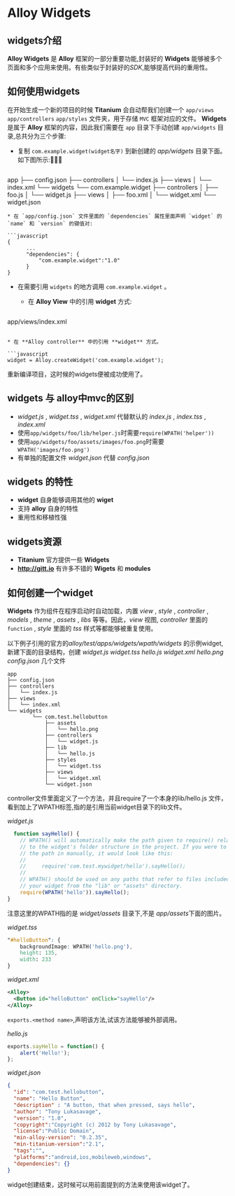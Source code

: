 # Alloy Widgets 


## widgets介绍


 **Alloy Widgets** 是 **Alloy** 框架的一部分重要功能,封装好的 **Widgets** 能够被多个页面和多个应用来使用。有些类似于封装好的*SDK*,能够提高代码的重用性。


## 如何使用widgets

在开始生成一个新的项目的时候 **Titanium** 会自动帮我们创建一个 `app/views` `app/controllers` `app/styles` 文件夹，用于存储 `MVC` 框架对应的文件。 **Widgets** 是属于 **Alloy** 框架的内容，因此我们需要在 `app` 目录下手动创建 `app/widgets` 目录,总共分为三个步骤:

* 复制 `com.example.widget(widget名字)` 到新创建的 *app/widgets* 目录下面。如下图所示:
    
  ```
app
├── config.json
├── controllers
│   └── index.js
├── views
│   └── index.xml
└── widgets
		└── com.example.widget
			├── controllers
        	│   ├── foo.js
        	│   └── widget.js
        	├── views
        	│   ├── foo.xml
        	│   └── widget.xml
        	└── widget.json
  ```
* 在 `app/config.json` 文件里面的 `dependencies` 属性里面声明 `widget` 的 `name` 和 `version` 的键值对:

  ```javascript
{
		...
   		"dependencies": {
    		"com.example.widget":"1.0"
		}
}
  ```
* 在需要引用 `widgets` 的地方调用 `com.example.widget` 。
  * 在 **Alloy View** 中的引用 **widget** 方式:

  ```xml
app/views/index.xml
<Alloy>
    	<Window>
       		<Widget src="com.example.widget" id="foo" name="foo" />
    	</Window>
</Alloy>
  ```

  * 在 **Alloy controller** 中的引用 **widget** 方式。

  ```javascript
widget = Alloy.createWidget('com.example.widget');
  ```
重新编译项目，这时候的widgets便被成功使用了。
  
 
## widgets 与 alloy中mvc的区别 
  * *widget.js* , *widget.tss* , *widget.xml* 代替默认的 *index.js* , *index.tss* , *index.xml*
  * 使用`app/widgets/foo/lib/helper.js`时需要`require(WPATH('helper')) `
  * 使用`app/widgets/foo/assets/images/foo.png`时需要`WPATH('images/foo.png')`
  * 有单独的配置文件 *widget.json* 代替 *config.json*


## widgets 的特性

* **widget** 自身能够调用其他的 **wiget** 
* 支持 **alloy** 自身的特性
* 重用性和移植性强

## widgets资源
* **Titanium** 官方提供一些 **Widgets**
* **http://gitt.io** 有许多不错的 **Wigets** 和 **modules**
 
## 如何创建一个widget

 **Widgets** 作为组件在程序启动时自动加载，内置 *view* , *style* , *controller* , *models* , *theme* , *assets* , *libs* 等等。因此，*view* 视图, *controller* 里面的 `function` , *style* 里面的 *tss* 样式等都能够被重复使用。
 
以下例子引用的官方的*alloy/test/apps/widgets/wpath/widgets* 的示例widget,新建下面的目录结构，创建 *widget.js widget.tss hello.js widget.xml hello.png config.json* 几个文件

```
app
├── config.json
├── controllers
│   └── index.js
├── views
│   └── index.xml
└── widgets
		└── com.test.hellobutton
			├── assets
			│   └── hello.png
			├── controllers
        	│   └── widget.js
        	├── lib
        	│   └── hello.js
        	├── styles
        	│   └── widget.tss
        	├── views
        	│   └── widget.xml
        	└── widget.json
```
  controller文件里面定义了一个方法，并且require了一个本身的lib/hello.js 文件，看到加上了WPATH标签,指的是引用当前widget目录下的lib文件。  
  
*widget.js*
  
```javascript
  function sayHello() {
    // WPATH() will automatically make the path given to require() relative
    // to the widget's folder structure in the project. If you were to put
    // the path in manually, it would look like this:
    //  
    //     require('com.test.mywidget/hello').sayHello();
    //  
    // WPATH() should be used on any paths that refer to files included in
    // your widget from the "lib" or "assets" directory.
    require(WPATH('hello')).sayHello();
}
```  

注意这里的WPATH指的是 *widget/assets* 目录下,不是 *app/assets*下面的图片。

*widget.tss*
  
```css
"#helloButton": {
    backgroundImage: WPATH('hello.png'),
    height: 135,
    width: 233 
}
```

*widget.xml*

```xml
<Alloy>
  <Button id="helloButton" onClick="sayHello"/>
</Alloy>
```

`exports.<method name>`,声明该方法,试该方法能够被外部调用。

*hello.js*

```javascript
exports.sayHello = function() {
    alert('Hello!');
};
```

*widget.json*

```json
{
  "id": "com.test.hellobutton",
  "name": "Hello Button",      
  "description" : "A button, that when pressed, says hello", 
  "author": "Tony Lukasavage", 
  "version": "1.0",            
  "copyright":"Copyright (c) 2012 by Tony Lukasavage",
  "license":"Public Domain",   
  "min-alloy-version": "0.2.35",  
  "min-titanium-version":"2.1",
  "tags":"",
  "platforms":"android,ios,mobileweb,windows",
  "dependencies": {}           
}
```
widget创建结束，这时候可以用前面提到的方法来使用该widget了。